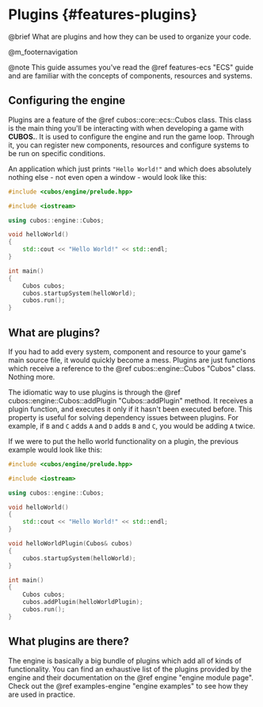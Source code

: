 # Plugins {#features-plugins}

@brief What are plugins and how they can be used to organize your code.

@m_footernavigation

@note This guide assumes you've read the @ref features-ecs "ECS" guide and are
familiar with the concepts of components, resources and systems.

## Configuring the engine

Plugins are a feature of the @ref cubos::core::ecs::Cubos class. This class is
the main thing you'll be interacting with when developing a game with
**CUBOS.**. It is used to configure the engine and run the game loop. Through
it, you can register new components, resources and configure systems to be run
on specific conditions.

An application which just prints `"Hello World!"` and which does absolutely
nothing else - not even open a window - would look like this:

```cpp
#include <cubos/engine/prelude.hpp>

#include <iostream>

using cubos::engine::Cubos;

void helloWorld()
{
    std::cout << "Hello World!" << std::endl;
}

int main()
{
    Cubos cubos;
    cubos.startupSystem(helloWorld);
    cubos.run();
}
```

## What are plugins?

If you had to add every system, component and resource to your game's main
source file, it would quickly become a mess. Plugins are just functions which
receive a reference to the @ref cubos::engine::Cubos "Cubos" class. Nothing
more.

The idiomatic way to use plugins is through the
@ref cubos::engine::Cubos::addPlugin "Cubos::addPlugin" method. It receives a
plugin function, and executes it only if it hasn't been executed before. This
property is useful for solving dependency issues between plugins. For example,
if `B` and `C` adds `A` and `D` adds `B` and `C`, you would be adding `A`
twice.

If we were to put the hello world functionality on a plugin, the previous
example would look like this:

```cpp
#include <cubos/engine/prelude.hpp>

#include <iostream>

using cubos::engine::Cubos;

void helloWorld()
{
    std::cout << "Hello World!" << std::endl;
}

void helloWorldPlugin(Cubos& cubos)
{
    cubos.startupSystem(helloWorld);
}

int main()
{
    Cubos cubos;
    cubos.addPlugin(helloWorldPlugin);
    cubos.run();
}
```

## What plugins are there?

The engine is basically a big bundle of plugins which add all of kinds of
functionality. You can find an exhaustive list of the plugins provided by the
engine and their documentation on the @ref engine "engine module page". Check
out the @ref examples-engine "engine examples" to see how they are used in
practice.
